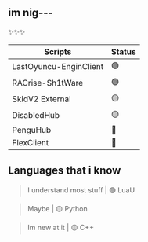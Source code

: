 ## im nig---

✨✨✨

| Scripts | Status 
| -------- | -------- 
| LastOyuncu-EnginClient | 🟢
| RACrise-Sh1tWare | 🟢
| SkidV2 External    | 🟡   
| DisabledHub | 🟡
| PenguHub  | 🔴
| FlexClient | 🔴

## Languages that i know 

> I understand most stuff | 🟢 LuaU 

> Maybe | 🟡 Python 

> Im new at it | 🟡 C++ 
